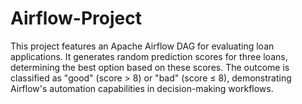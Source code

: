 # Airflow-Project
This project features an Apache Airflow DAG for evaluating loan applications. It generates random prediction scores for three loans, determining the best option based on these scores. The outcome is classified as "good" (score > 8) or "bad" (score ≤ 8), demonstrating Airflow's automation capabilities in decision-making workflows.
